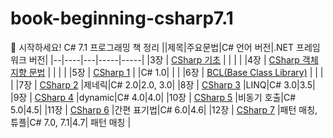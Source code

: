 # book-beginning-csharp7.1
📕 시작하세요! C# 7.1 프로그래밍 책 정리
||제목|주요문법|C# 언어 버전|.NET 프레임워크 버전|
|--|----|---|-----|-----|
|3장 | [CSharp 기초](https://github.com/HongEunbeen/book-beginning-csharp7.1/tree/main/%5B03%EC%9E%A5%5D%20CSharp%20%EA%B8%B0%EC%B4%88) | | | |
|4장 | [CSharp 객체지향 문법](https://github.com/HongEunbeen/book-beginning-csharp7.1/tree/main/%5B04%EC%9E%A5%5D%20CSharp%20%EA%B0%9D%EC%B2%B4%EC%A7%80%ED%96%A5%20%EB%AC%B8%EB%B2%95) | | | |
|5장 | [CSharp 1](https://github.com/HongEunbeen/book-beginning-csharp7.1/tree/main/%5B05%EC%9E%A5%5D%20CSharp%201) | |C# 1.0| | |
|6장 | [BCL(Base Class Library)](https://github.com/HongEunbeen/book-beginning-csharp7.1/tree/main/%5B06%EC%9E%A5%5D%20BCL(BaseClassLibrary)) | | | |
|7장 | [CSharp 2](https://github.com/HongEunbeen/book-beginning-csharp7.1/tree/main/%5B07%EC%9E%A5%5D%20CSharp2) |제네릭|C# 2.0|2.0, 3.0|
|8장 | [CSharp 3](https://github.com/HongEunbeen/book-beginning-csharp7.1/tree/main/%5B08%EC%9E%A5%5D%20CSharp3) |LINQ|C# 3.0|3.5|
|9장 | [CSharp 4](https://github.com/HongEunbeen/book-beginning-csharp7.1/tree/main/%5B09%EC%9E%A5%5D%20CSharp4) |dynamic|C# 4.0|4.0|
|10장 | [CSharp 5](https://github.com/HongEunbeen/book-beginning-csharp7.1/tree/main/%5B10%EC%9E%A5%5D%20CSharp5) |비동기 호출|C# 5.0|4.5| 
|11장 | [CSharp 6](https://github.com/HongEunbeen/book-beginning-csharp7.1/tree/main/%5B11%EC%9E%A5%5D%20CSharp6) |간편 표기법|C# 6.0|4.6|
|12장 | [CSharp 7]() |패턴 매칭, 튜플|C# 7.0, 7.1|4.7| 패턴 매칭 |





